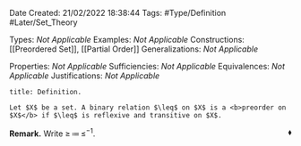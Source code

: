 <div class="topSpace"></div>

Date Created: 21/02/2022 18:38:44
Tags: #Type/Definition #Later/Set_Theory

Types: <i>Not Applicable</i>
Examples: <i>Not Applicable</i>
Constructions: [[Preordered Set]], [[Partial Order]]
Generalizations: <i>Not Applicable</i>

Properties: <i>Not Applicable</i>
Sufficiencies: <i>Not Applicable</i>
Equivalences: <i>Not Applicable</i>
Justifications: <i>Not Applicable</i>

``` ad-Definition
title: Definition.

Let $X$ be a set. A binary relation $\leq$ on $X$ is a <b>preorder on $X$</b> if $\leq$ is reflexive and transitive on $X$.

```

<b>Remark.</b> Write $\geq\,\coloneqq\,\leq^{-1}$.<span style="float:right;">$\blacklozenge$</span>
